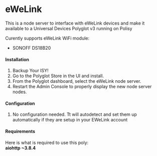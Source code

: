 # eWeLink

This is a node server to interface with eWeLink devices and make it available to a Universal Devices Polyglot v3 running on Polisy

Curently supports eWeLink WiFi module:
* SONOFF DS18B20

#### Installation

1. Backup Your ISY!
2. Go to the Polyglot Store in the UI and install.
3. From the Polyglot dashboard, select the eWeLink node server.
3. Restart the Admin Console to properly display the new node server nodes.

#### Configuration
1. No configuration needed.  Tt will autodetect and set them up automatically if they are setup in your EWeLink account

#### Requirements

Here is what is required to use this poly:<BR>
<b>aiohttp ~3.8.4</b>
